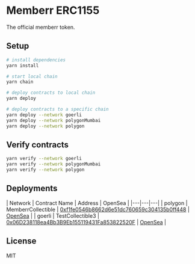 # Memberr ERC1155

The official memberr token.

## Setup

```bash
# install dependencies
yarn install

# start local chain
yarn chain

# deploy contracts to local chain
yarn deploy

# deploy contracts to a specific chain
yarn deploy --network goerli
yarn deploy --network polygonMumbai
yarn deploy --network polygon
```

## Verify contracts

```bash
yarn verify --network goerli
yarn verify --network polygonMumbai
yarn verify --network polygon
```

## Deployments

| Network | Contract Name | Address | OpenSea |
|---|---|---|
| polygon | MemberrCollectible | [0xf1fe0546b8662d6e51dc760659c304135b0ff448](https://polygonscan.com/address/0xf1fe0546b8662d6e51dc760659c304135b0ff448) | [OpenSea](https://testnets.opensea.io/collection/memberr) |
| goerli | TestCollectible3 | [0x06D238118ea4Bb3B9Eb155119431Fa853822520F](https://goerli.etherscan.io/address/0x06D238118ea4Bb3B9Eb155119431Fa853822520F) | [OpenSea](https://testnets.opensea.io/collection/memberr) |

## License

MIT
